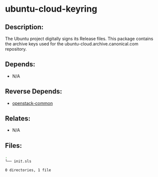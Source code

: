 # ubuntu-cloud-keyring

## Description:

The Ubuntu project digitally signs its Release files. This package contains the archive keys used for the ubuntu-cloud.archive.canonical.com repository.

## Depends:

  -  N/A

## Reverse Depends:

  -  [openstack-common](/salt/openstack-common)

## Relates:

  -  N/A

## Files:

```bash
.
└── init.sls

0 directories, 1 file
```
